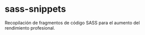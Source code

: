 # sass-snippets
Recopilación de fragmentos de código SASS para el aumento del rendimiento profesional.
